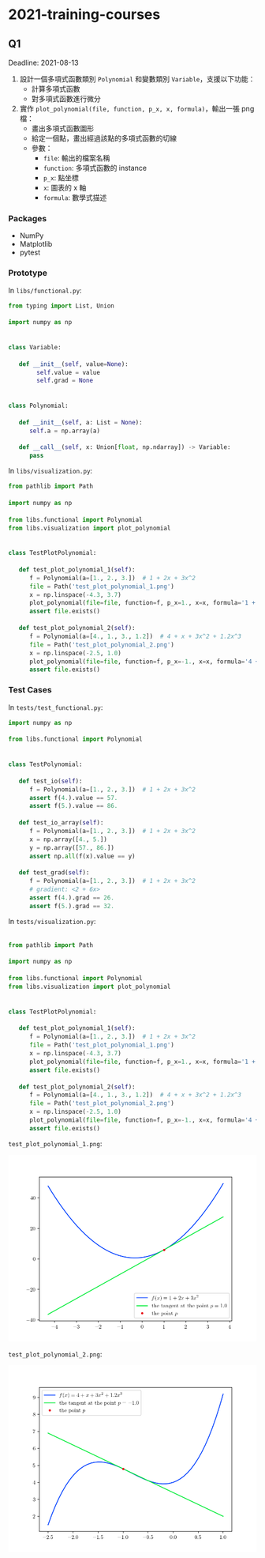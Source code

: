 # 2021-training-courses

## Q1

Deadline: 2021-08-13

1. 設計一個多項式函數類別 `Polynomial` 和變數類別 `Variable`，支援以下功能：
   - 計算多項式函數
   - 對多項式函數進行微分
2. 實作 `plot_polynomial(file, function, p_x, x, formula)`，輸出一張 png 檔：
   - 畫出多項式函數圖形
   - 給定一個點，畫出經過該點的多項式函數的切線
   - 參數：
      - `file`: 輸出的檔案名稱
      - `function`: 多項式函數的 instance
      - `p_x`: 點坐標
      - `x`: 圖表的 x 軸
      - `formula`: 數學式描述

### Packages

- NumPy
- Matplotlib
- pytest

### Prototype

In `libs/functional.py`:

```python
from typing import List, Union

import numpy as np


class Variable:

   def __init__(self, value=None):
        self.value = value
        self.grad = None


class Polynomial:

   def __init__(self, a: List = None):
      self.a = np.array(a)

   def __call__(self, x: Union[float, np.ndarray]) -> Variable:
      pass
```

In `libs/visualization.py`:

```python
from pathlib import Path

import numpy as np

from libs.functional import Polynomial
from libs.visualization import plot_polynomial


class TestPlotPolynomial:

   def test_plot_polynomial_1(self):
      f = Polynomial(a=[1., 2., 3.])  # 1 + 2x + 3x^2
      file = Path('test_plot_polynomial_1.png')
      x = np.linspace(-4.3, 3.7)
      plot_polynomial(file=file, function=f, p_x=1., x=x, formula='1 + 2x + 3x^2')
      assert file.exists()

   def test_plot_polynomial_2(self):
      f = Polynomial(a=[4., 1., 3., 1.2])  # 4 + x + 3x^2 + 1.2x^3
      file = Path('test_plot_polynomial_2.png')
      x = np.linspace(-2.5, 1.0)
      plot_polynomial(file=file, function=f, p_x=-1., x=x, formula='4 + x + 3x^2 + 1.2x^3')
      assert file.exists()
```

### Test Cases

In `tests/test_functional.py`:

```python
import numpy as np

from libs.functional import Polynomial


class TestPolynomial:

   def test_io(self):
      f = Polynomial(a=[1., 2., 3.])  # 1 + 2x + 3x^2
      assert f(4.).value == 57.
      assert f(5.).value == 86.

   def test_io_array(self):
      f = Polynomial(a=[1., 2., 3.])  # 1 + 2x + 3x^2
      x = np.array([4., 5.])
      y = np.array([57., 86.])
      assert np.all(f(x).value == y)

   def test_grad(self):
      f = Polynomial(a=[1., 2., 3.])  # 1 + 2x + 3x^2
      # gradient: <2 + 6x>
      assert f(4.).grad == 26.
      assert f(5.).grad == 32.
```

In `tests/visualization.py`:

```python

from pathlib import Path

import numpy as np

from libs.functional import Polynomial
from libs.visualization import plot_polynomial


class TestPlotPolynomial:

   def test_plot_polynomial_1(self):
      f = Polynomial(a=[1., 2., 3.])  # 1 + 2x + 3x^2
      file = Path('test_plot_polynomial_1.png')
      x = np.linspace(-4.3, 3.7)
      plot_polynomial(file=file, function=f, p_x=1., x=x, formula='1 + 2x + 3x^2')
      assert file.exists()

   def test_plot_polynomial_2(self):
      f = Polynomial(a=[4., 1., 3., 1.2])  # 4 + x + 3x^2 + 1.2x^3
      file = Path('test_plot_polynomial_2.png')
      x = np.linspace(-2.5, 1.0)
      plot_polynomial(file=file, function=f, p_x=-1., x=x, formula='4 + x + 3x^2 + 1.2x^3')
      assert file.exists()
```

`test_plot_polynomial_1.png`:

![](tests/test_plot_polynomial_1.png)

`test_plot_polynomial_2.png`:

![](tests/test_plot_polynomial_2.png)
